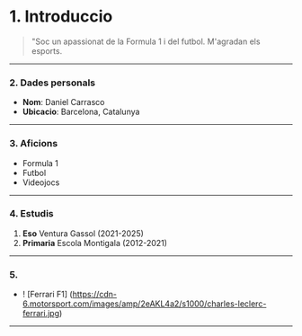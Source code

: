 # 1. Introduccio
> "Soc un apassionat de la Formula 1 i del futbol. M'agradan els esports.

---

### 2. Dades personals

- **Nom**: Daniel Carrasco
- **Ubicacio**: Barcelona, Catalunya

---

### 3. Aficions 

- Formula 1
- Futbol
- Videojocs

---

### 4. Estudis

1. **Eso**
  Ventura Gassol (2021-2025)
2. **Primaria**
   Escola Montigala (2012-2021)

---

### 5. 

- ! [Ferrari F1] (https://cdn-6.motorsport.com/images/amp/2eAKL4a2/s1000/charles-leclerc-ferrari.jpg)
---

 






